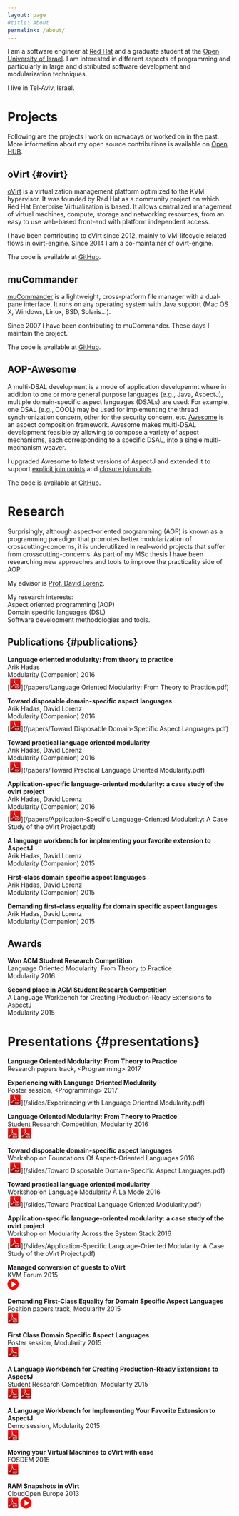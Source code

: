 ```yaml
---
layout: page
#title: About
permalink: /about/
---
```


I am a software engineer at [Red Hat](https://www.redhat.com) and a graduate student at the [Open University of Israel](http://www.openu.ac.il). I am interested in different aspects of programming and particularly in large and distributed software development and modularization techniques.

I live in Tel-Aviv, Israel.

# Projects
Following are the projects I work on nowadays or worked on in the past.  
More information about my open source contributions is available on [Open HUB](https://www.openhub.net/accounts/Arik_Hadas/).

## oVirt {#ovirt}
[oVirt](http://www.ovirt.org) is a virtualization management platform optimized to the KVM hypervisor. It was founded by Red Hat as a community project on which Red Hat Enterprise Virtualization is based. It allows centralized management of virtual machines, compute, storage and networking resources, from an easy to use web-based front-end with platform independent access.

I have been contributing to oVirt since 2012, mainly to VM-lifecycle related flows in ovirt-engine. Since 2014 I am a co-maintainer of ovirt-engine.  

The code is available at [GitHub](https://github.com/ovirt).

## muCommander
[muCommander](http://www.mucommander.com) is a lightweight, cross-platform file manager with a dual-pane interface. It runs on any operating system with Java support (Mac OS X, Windows, Linux, BSD, Solaris...).

Since 2007 I have been contributing to muCommander. These days I maintain the project.

The code is available at [GitHub](https://github.com/mucommander).

## AOP-Awesome
A multi-DSAL development is a mode of application developemnt where in addition to one or more general purpose languages (e.g., Java, AspectJ), multiple domain-specific aspect languages (DSALs) are used. For example, one DSAL (e.g., COOL) may be used for implementing the thread synchronization concern, other for the security concern, etc. [Awesome](http://aop.cslab.openu.ac.il/research/awesome) is an aspect composition framework. Awesome makes multi-DSAL development feasible by allowing to compose a variety of aspect mechanisms, each corresponding to a specific DSAL, into a single multi-mechanism weaver.

I upgraded Awesome to latest versions of AspectJ and extended it to support [explicit join points](http://dl.acm.org/citation.cfm?id=1294335&dl=ACM&coll=DL&CFID=596909188&CFTOKEN=29117700) and [closure joinpoints](http://dl.acm.org/citation.cfm?id=1960291&dl=ACM&coll=DL&CFID=596909188&CFTOKEN=29117700).

The code is available at [GitHub](https://github.com/OpenUniversity).

# Research
Surprisingly, although aspect-oriented programming (AOP) is known as a programming paradigm that promotes better modularization of crosscutting-concerns, it is underutilized in real-world projects that suffer from crosscutting-concerns. As part of my MSc thesis I have been researching new approaches and tools to improve the practicality side of AOP.

My advisor is [Prof. David Lorenz](https://www.google.co.il/url?sa=t&rct=j&q=&esrc=s&source=web&cd=1&cad=rja&uact=8&ved=0ahUKEwj99_6MtPDLAhXCtBoKHYMZAq4QFggbMAA&url=http%3A%2F%2Fwww.openu.ac.il%2Fhome%2Florenz%2F&usg=AFQjCNGqw4RqD7ImwOsYSo0A5HQ8S9t6kQ&sig2=c2oRZVQhU4g4CqAoujmVgA).

My research interests:  
Aspect oriented programming (AOP)  
Domain specific languages (DSL)  
Software development methodologies and tools.

## Publications {#publications}
**Language oriented modularity: from theory to practice**  
Arik Hadas  
Modularity (Companion) 2016  
[<img src="/images/pdf.png" width="25">](/papers/Language Oriented Modularity: From Theory to Practice.pdf)

**Toward disposable domain-specific aspect languages**  
Arik Hadas, David Lorenz  
Modularity (Companion) 2016  
[<img src="/images/pdf.png" width="25">](/papers/Toward Disposable Domain-Specific Aspect Languages.pdf)

**Toward practical language oriented modularity**  
Arik Hadas, David Lorenz  
Modularity (Companion) 2016  
[<img src="/images/pdf.png" width="25">](/papers/Toward Practical Language Oriented Modularity.pdf)

**Application-specific language-oriented modularity: a case study of the ovirt project**  
Arik Hadas, David Lorenz  
Modularity (Companion) 2016  
[<img src="/images/pdf.png" width="25">](/papers/Application-Specific Language-Oriented Modularity: A Case Study of the oVirt Project.pdf)

**A language workbench for implementing your favorite extension to AspectJ**  
Arik Hadas, David Lorenz  
Modularity (Companion) 2015

**First-class domain specific aspect languages**  
Arik Hadas, David Lorenz  
Modularity (Companion) 2015

**Demanding first-class equality for domain specific aspect languages**  
Arik Hadas, David Lorenz  
Modularity (Companion) 2015

## Awards

**Won ACM Student Research Competition**  
Language Oriented Modularity: From Theory to Practice  
Modularity 2016

**Second place in ACM Student Research Competition**  
A Language Workbench for Creating Production-Ready Extensions to AspectJ  
Modularity 2015

# Presentations {#presentations}
**Language Oriented Modularity: From Theory to Practice**  
Research papers track, &lt;Programming&gt; 2017  

**Experiencing with Language Oriented Modularity**  
Poster session, &lt;Programming&gt; 2017  
[<img src="/images/pdf.png" width="25">](/slides/Experiencing with Language Oriented Modularity.pdf)  

**Language Oriented Modularity: From Theory to Practice**  
Student Research Competition, Modularity 2016  
[<img src="/images/pdf.png" width="25">](/slides/src_16.pdf)
[<img src="/images/pdf.png" width="25">](/slides/poster_src_16.pdf)  

**Toward disposable domain-specific aspect languages**  
Workshop on Foundations Of Aspect-Oriented Languages 2016  
[<img src="/images/pdf.png" width="25">](/slides/Toward Disposable Domain-Specific Aspect Languages.pdf)

**Toward practical language oriented modularity**  
Workshop on Language Modularity À La Mode 2016  
[<img src="/images/pdf.png" width="25">](/slides/Toward Practical Language Oriented Modularity.pdf)

**Application-specific language-oriented modularity: a case study of the ovirt project**  
Workshop on Modularity Across the System Stack 2016  
[<img src="/images/pdf.png" width="25">](/slides/Application-Specific Language-Oriented Modularity: A Case Study of the oVirt Project.pdf)

**Managed conversion of guests to oVirt**  
KVM Forum 2015  
[<img src="/images/video.png" width="25">](https://www.youtube.com/watch?v=rYrnfduAkU0&nohtml5=False)  

**Demanding First-Class Equality for Domain Specific Aspect Languages**  
Position papers track, Modularity 2015  
[<img src="/images/pdf.png" width="25">](/slides/position_15.pdf)

**First Class Domain Specific Aspect Languages**  
Poster session, Modularity 2015  
[<img src="/images/pdf.png" width="25">](/slides/poster_15.pdf)

**A Language Workbench for Creating Production-Ready Extensions to AspectJ**  
Student Research Competition, Modularity 2015  
[<img src="/images/pdf.png" width="25">](/slides/src_15.pdf)
[<img src="/images/pdf.png" width="25">](/slides/poster_src_15.pdf)

**A Language Workbench for Implementing Your Favorite Extension to AspectJ**  
Demo session, Modularity 2015  
[<img src="/images/pdf.png" width="25">](/slides/demo_15.pdf)

**Moving your Virtual Machines to oVirt with ease**  
FOSDEM 2015  
[<img src="/images/pdf.png" width="25">](/slides/v2v_fosdem.pdf)

**RAM Snapshots in oVirt**  
CloudOpen Europe 2013  
[<img src="/images/pdf.png" width="25">](/slides/ram_snapshots.pdf)
[<img src="/images/video.png" width="25">](https://www.youtube.com/watch?v=xIhPV66uGo8)  
